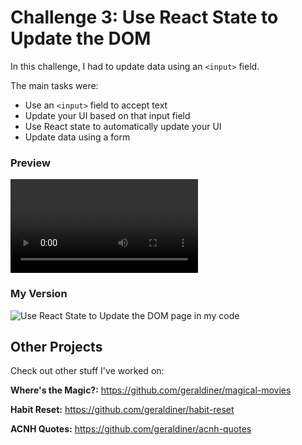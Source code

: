 # Challenge 3: Use React State to Update the DOM
In this challenge, I had to update data using an `<input>` field.

The main tasks were:

- Use an `<input>` field to accept text
- Update your UI based on that input field
- Use React state to automatically update your UI
- Update data using a form


### Preview

![Use React State to Update the DOM page preview](https://scotch-res.cloudinary.com/image/upload/w_900,q_auto:good,f_auto/v1557423751/zd6cohir9tf0oefmv7ct.mp4)


### My Version

![Use React State to Update the DOM page in my code](https://i.imgur.com/8KS1jd6.gif)


## Other Projects

Check out other stuff I've worked on:

**Where's the Magic?:** https://github.com/geraldiner/magical-movies

**Habit Reset:** https://github.com/geraldiner/habit-reset

**ACNH Quotes:** https://github.com/geraldiner/acnh-quotes
